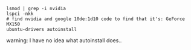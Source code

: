 ```
lsmod | grep -i nvidia
lspci -nkk
# find nvidia and google 10de:1d10 code to find that it's: GeForce MX150
ubuntu-drivers autoinstall
```

warning: I have no idea what autoinstall does..
